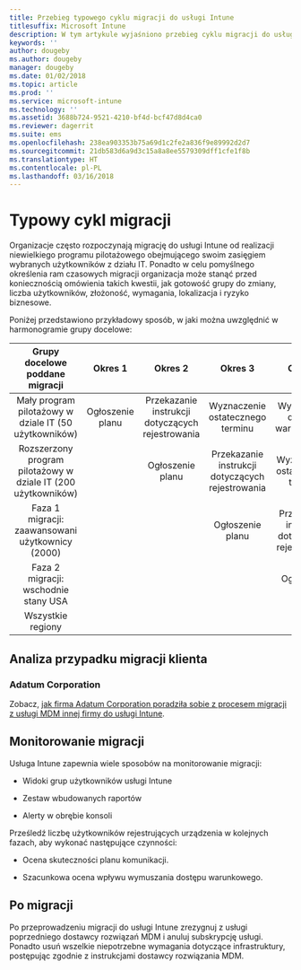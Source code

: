 ```yaml
---
title: Przebieg typowego cyklu migracji do usługi Intune
titlesuffix: Microsoft Intune
description: W tym artykule wyjaśniono przebieg cyklu migracji do usługi Microsoft Intune i przedstawiono przykłady, które ułatwią Ci obsługę tych cykli.
keywords: ''
author: dougeby
ms.author: dougeby
manager: dougeby
ms.date: 01/02/2018
ms.topic: article
ms.prod: ''
ms.service: microsoft-intune
ms.technology: ''
ms.assetid: 3688b724-9521-4210-bf4d-bcf47d8d4ca0
ms.reviewer: dagerrit
ms.suite: ems
ms.openlocfilehash: 238ea903353b75a69d1c2fe2a836f9e89992d2d7
ms.sourcegitcommit: 21db583d6a9d3c15a8a8ee5579309dff1cfe1f8b
ms.translationtype: HT
ms.contentlocale: pl-PL
ms.lasthandoff: 03/16/2018
---
```

# <a name="typical-migration-cycle"></a>Typowy cykl migracji

Organizacje często rozpoczynają migrację do usługi Intune od realizacji niewielkiego programu pilotażowego obejmującego swoim zasięgiem wybranych użytkowników z działu IT. Ponadto w celu pomyślnego określenia ram czasowych migracji organizacja może stanąć przed koniecznością omówienia takich kwestii, jak gotowość grupy do zmiany, liczba użytkowników, złożoność, wymagania, lokalizacja i ryzyko biznesowe.

Poniżej przedstawiono przykładowy sposób, w jaki można uwzględnić w harmonogramie grupy docelowe:

  | **Grupy docelowe poddane migracji** | **Okres 1** | **Okres 2** | **Okres 3** | **Okres 4** | **...**
|:---:|:---:|:---:|:---:|:---:|:---:|
| Mały program pilotażowy w dziale IT (50 użytkowników) | Ogłoszenie planu | Przekazanie instrukcji dotyczących rejestrowania | Wyznaczenie ostatecznego terminu | Wymuszenie dostępu warunkowego |  |                                                        
| Rozszerzony program pilotażowy w dziale IT (200 użytkowników) |  | Ogłoszenie planu | Przekazanie instrukcji dotyczących rejestrowania | Wyznaczenie ostatecznego terminu | Wymuszenie dostępu warunkowego |
| Faza 1 migracji: zaawansowani użytkownicy (2000) |  |  | Ogłoszenie planu | Przekazanie instrukcji dotyczących rejestrowania | Wyznaczenie ostatecznego terminu |
| Faza 2 migracji: wschodnie stany USA |  |  |  | Ogłoszenie planu | Przekazanie instrukcji dotyczących rejestrowania |
| Wszystkie regiony |  |  |  |  | Ogłoszenie planu |

## <a name="customer-migration-case-study"></a>Analiza przypadku migracji klienta

### <a name="adatum-corporation"></a>Adatum Corporation

Zobacz, [jak firma Adatum Corporation poradziła sobie z procesem migracji z usługi MDM innej firmy do usługi Intune](https://gallery.technet.microsoft.com/Intune-migration-guide-893a95e3?redir=0).

## <a name="monitoring-migration"></a>Monitorowanie migracji

Usługa Intune zapewnia wiele sposobów na monitorowanie migracji:

* Widoki grup użytkowników usługi Intune

* Zestaw wbudowanych raportów

* Alerty w obrębie konsoli

Prześledź liczbę użytkowników rejestrujących urządzenia w kolejnych fazach, aby wykonać następujące czynności:

-   Ocena skuteczności planu komunikacji.

-   Szacunkowa ocena wpływu wymuszania dostępu warunkowego.


## <a name="post-migration"></a>Po migracji

Po przeprowadzeniu migracji do usługi Intune zrezygnuj z usługi poprzedniego dostawcy rozwiązań MDM i anuluj subskrypcję usługi. Ponadto usuń wszelkie niepotrzebne wymagania dotyczące infrastruktury, postępując zgodnie z instrukcjami dostawcy rozwiązania MDM.
